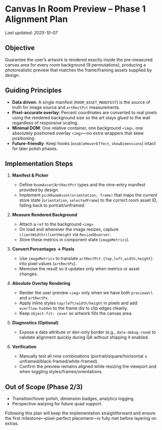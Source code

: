 # Canvas In Room Preview – Phase 1 Alignment Plan

_Last updated: 2025-10-07_

## Objective
Guarantee the user’s artwork is rendered exactly inside the pre-measured canvas area for every room background (9 permutations), producing a photorealistic preview that matches the frame/framing assets supplied by design.

## Guiding Principles
- **Data driven**: A single manifest (`ROOM_ASSET_MANIFEST`) is the source of truth for image source and `artRectPct` measurements.
- **Pixel-accurate overlay**: Percent coordinates are converted to real pixels using the rendered background size so the art stays glued to the wall regardless of responsive scaling.
- **Minimal DOM**: One relative container, one background `<img>`, one absolutely positioned overlay `<img>`—no extra wrappers that skew positioning.
- **Future-friendly**: Keep hooks (`enableHoverEffect`, `showDimensions`) intact for later polish phases.

## Implementation Steps

1. **Manifest & Picker**
   - Define `RoomAsset`/`ArtRectPct` types and the nine-entry manifest provided by design.
   - Implement `pickRoomAsset(orientation, frame)` that maps the current store state (`orientation`, `selectedFrame`) to the correct room asset ID, falling back to portrait/unframed.

2. **Measure Rendered Background**
   - Attach a `ref` to the background `<img>`.
   - On load and whenever the image resizes, capture `clientWidth/clientHeight` via `ResizeObserver`.
   - Store these metrics in component state (`imageMetrics`).

3. **Convert Percentages → Pixels**
   - Use `imageMetrics` to translate `artRectPct.{top,left,width,height}` into pixel values (`artRectPx`).
   - Memoise the result so it updates only when metrics or asset changes.

4. **Absolute Overlay Rendering**
   - Render the user preview `<img>` only when we have both `previewUrl` and `artRectPx`.
   - Apply inline styles `top/left/width/height` in pixels and add `overflow-hidden` to the frame div to clip edges cleanly.
   - Keep `object-fit: cover` so artwork fills the canvas area.

5. **Diagnostics (Optional)**
   - Expose a data attribute or dev-only border (e.g., `data-debug-room`) to validate alignment quickly during QA without shipping it enabled.

6. **Verification**
   - Manually test all nine combinations (portrait/square/horizontal × unframed/black-framed/white-framed).
   - Confirm the preview remains aligned while resizing the viewport and when toggling styles/frames/orientations.

## Out of Scope (Phase 2/3)
- Transition/hover polish, dimension badges, analytics logging.
- Perspective warping for future quad support.

Following this plan will keep the implementation straightforward and ensure the first milestone—pixel-perfect placement—is fully met before layering on extras.

